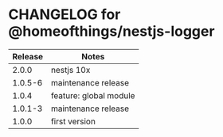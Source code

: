 # CHANGELOG for @homeofthings/nestjs-logger

| Release | Notes                  |
|---------|------------------------|
| 2.0.0   | nestjs 10x             |
| 1.0.5-6 | maintenance release    |
| 1.0.4   | feature: global module |
| 1.0.1-3 | maintenance release    |
| 1.0.0   | first version          |
